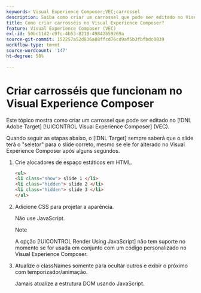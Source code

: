 ```yaml
---
keywords: Visual Experience Composer;VEC;carrossel
description: Saiba como criar um carrossel que pode ser editado no Visual Experience Composer (VEC) do Adobe [!DNL Target] .
title: Como criar carrosséis no Visual Experience Composer?
feature: Visual Experience Composer (VEC)
exl-id: 50bc11d2-c9fc-4b53-8218-49842b59269a
source-git-commit: 152257a52d836a88ffcd76cd9af5b3fbfbdc0839
workflow-type: tm+mt
source-wordcount: '147'
ht-degree: 58%

---
```


# Criar carrosséis que funcionam no Visual Experience Composer

Este tópico mostra como criar um carrossel que pode ser editado no [!DNL Adobe Target] [!UICONTROL Visual Experience Composer] (VEC).

Quando seguir as etapas abaixo, o [!DNL Target] sempre saberá que o slide terá o &quot;seletor&quot; para o slide correto, mesmo se ele for alterado no Visual Experience Composer após alguns segundos.

1. Crie alocadores de espaço estáticos em HTML.

   ```html
   <ul>
   <li class="show"> slide 1 </li>
   <li class="hidden"> slide 2 </li>
   <li class="hidden"> slide 3 </li>
   </ul>
   ```

1. Adicione CSS para projetar a aparência.

   Não use JavaScript.

   >[!NOTE]
   >
   >A opção [!UICONTROL Render Using JavaScript] não tem suporte no momento se for usada em conjunto com um código personalizado no Visual Experience Composer.

1. Atualize o classNames somente para ocultar outros e exibir o próximo com temporizador/animação.

   Jamais atualize a estrutura DOM usando JavaScript.
